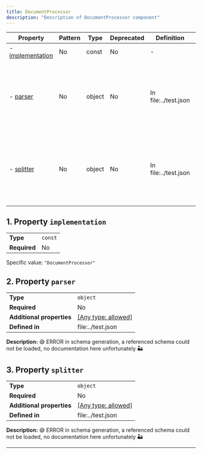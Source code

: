 ```yaml
---
title: DocumentProcessor
description: "Description of DocumentProcessor component"
---
```


| Property                             | Pattern | Type   | Deprecated | Definition           | Title/Description                                                                                             |
| ------------------------------------ | ------- | ------ | ---------- | -------------------- | ------------------------------------------------------------------------------------------------------------- |
| - [implementation](#implementation ) | No      | const  | No         | -                    | -                                                                                                             |
| - [parser](#parser )                 | No      | object | No         | In file:../test.json | 😅 ERROR in schema generation, a referenced schema could not be loaded, no documentation here unfortunately 🏜️ |
| - [splitter](#splitter )             | No      | object | No         | In file:../test.json | 😅 ERROR in schema generation, a referenced schema could not be loaded, no documentation here unfortunately 🏜️ |

## <a name="implementation"></a>1. Property `implementation`

|              |         |
| ------------ | ------- |
| **Type**     | `const` |
| **Required** | No      |

Specific value: `"DocumentProcessor"`

## <a name="parser"></a>2. Property `parser`

|                           |                                                                           |
| ------------------------- | ------------------------------------------------------------------------- |
| **Type**                  | `object`                                                                  |
| **Required**              | No                                                                        |
| **Additional properties** | [[Any type: allowed]](# "Additional Properties of any type are allowed.") |
| **Defined in**            | file:../test.json                                                         |

**Description:** 😅 ERROR in schema generation, a referenced schema could not be loaded, no documentation here unfortunately 🏜️

## <a name="splitter"></a>3. Property `splitter`

|                           |                                                                           |
| ------------------------- | ------------------------------------------------------------------------- |
| **Type**                  | `object`                                                                  |
| **Required**              | No                                                                        |
| **Additional properties** | [[Any type: allowed]](# "Additional Properties of any type are allowed.") |
| **Defined in**            | file:../test.json                                                         |

**Description:** 😅 ERROR in schema generation, a referenced schema could not be loaded, no documentation here unfortunately 🏜️

----------------------------------------------------------------------------------------------------------------------------
